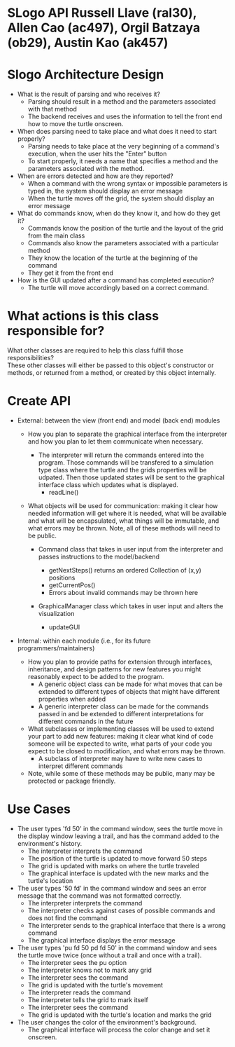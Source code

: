 SLogo API Russell Llave (ral30), Allen Cao (ac497), Orgil Batzaya (ob29), Austin Kao (ak457)
==========================
# Slogo Architecture Design
* What is the result of parsing and who receives it?
    *  Parsing should result in a method and the parameters associated with that method
    *  The backend receives and uses the information to tell the front end how to move the turtle onscreen.
* When does parsing need to take place and what does it need to start properly?
    * Parsing needs to take place at the very beginning of a command's execution, when the user hits the "Enter" button
    * To start properly, it needs a name that specifies a method and the parameters associated with the method.
* When are errors detected and how are they reported?
    * When a command with the wrong syntax or impossible parameters is typed in, the system should display an error message
    * When the turtle moves off the grid, the system should display an error message
* What do commands know, when do they know it, and how do they get it?
    * Commands know the position of the turtle and the layout of the grid from the main class
    * Commands also know the parameters associated with a particular method
    * They know the location of the turtle at the beginning of the command
    * They get it from the front end
* How is the GUI updated after a command has completed execution?
    * The turtle will move accordingly based on a correct command.
    

# What actions is this class responsible for?
What other classes are required to help this class fulfill those responsibilities?  
These other classes will either be passed to this object's constructor or methods, or returned from a method, or created by this object internally.

# Create API
* External: between the view (front end) and model (back end) modules
    * How you plan to separate the graphical interface from the interpreter and how you plan to let them communicate when necessary.
        * The interpreter will return the commands entered into the program. Those commands will be transfered to a simulation type class where the turtle and the grids properties will be udpated. Then those updated states will be sent to the graphical interface class which updates what is displayed.
            * readLine()
            
    * What objects will be used for communication: making it clear how needed information will get where it is needed, what will be available and what will be encapsulated, what things will be immutable, and what errors may be thrown. Note, all of these methods will need to be public.
        * Command class that takes in user input from the interpreter and passes instructions to the model/backend
            * getNextSteps() returns an ordered Collection of (x,y) positions
            * getCurrentPos()
            * Errors about invalid commands may be thrown here

        * GraphicalManager class which takes in user input and alters the visualization
            * updateGUI
        
* Internal: within each module (i.e., for its future programmers/maintainers)
    * How you plan to provide paths for extension through interfaces, inheritance, and design patterns for new features you might reasonably expect to be added to the program.
        * A generic object class can be made for what moves that can be extended to different types of objects that might have different properties when added
        * A generic interpreter class can be made for the commands passed in and be extended to different interpretations for different commands in the future
    * What subclasses or implementing classes will be used to extend your part to add new features: making it clear what kind of code someone will be expected to write, what parts of your code you expect to be closed to modification, and what errors may be thrown.
        * A subclass of interpreter may have to write new cases to interpret different commands
    * Note, while some of these methods may be public, many may be protected or package friendly.

# Use Cases
* The user types 'fd 50' in the command window, sees the turtle move in the display window leaving a trail, and has the command added to the environment's history.
    * The interpreter interprets the command
    * The position of the turtle is updated to move forward 50 steps
    * The grid is updated with marks on where the turtle traveled
    * The graphical interface is updated with the new marks and the turtle's location
* The user types '50 fd' in the command window and sees an error message that the command was not formatted correctly.
    * The interpreter interprets the command
    * The interpreter checks against cases of possible commands and does not find the command
    * The interpreter sends to the graphical interface that there is a wrong command
    * The graphical interface displays the error message
* The user types 'pu fd 50 pd fd 50' in the command window and sees the turtle move twice (once without a trail and once with a trail).
    * The interpreter sees the pu option
    * The interpreter knows not to mark any grid
    * The interpreter sees the command
    * The grid is updated with the turtle's movement
    * The interpreter reads the command
    * The interpreter tells the grid to mark itself
    * The interpreter sees the command
    * The grid is updated with the turtle's location and marks the grid
* The user changes the color of the environment's background.
    * The graphical interface will process the color change and set it onscreen.



